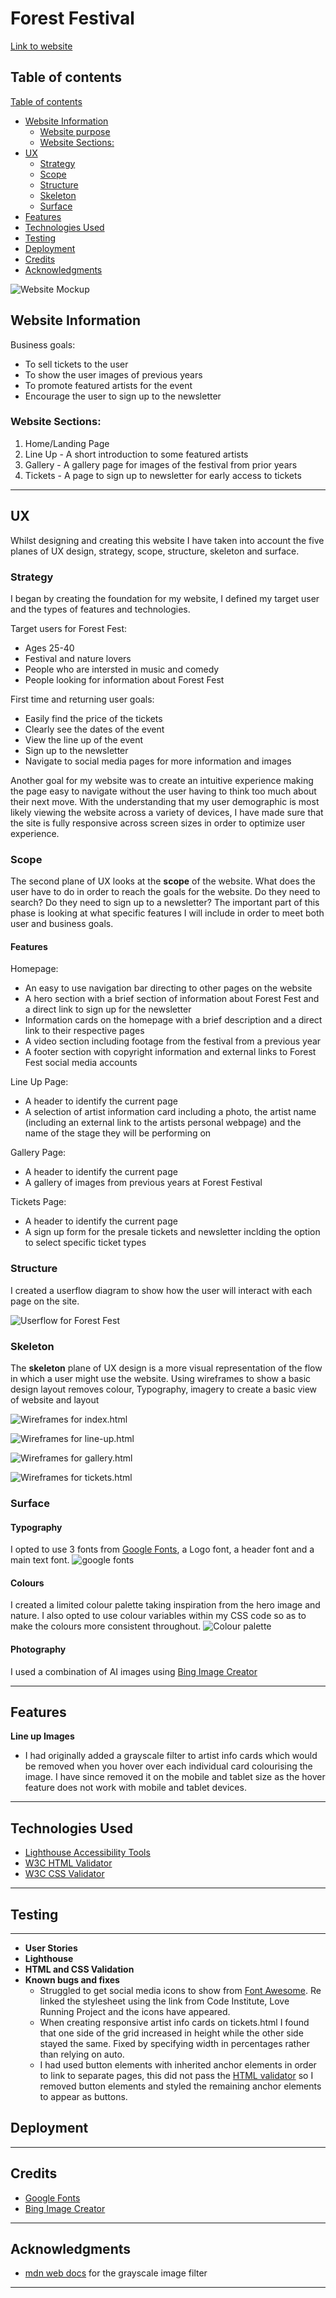 # Forest Festival
[Link to website](https://lrchnnng.github.io/forestfest/)

## Table of contents
[Table of contents](#table-of-contents)
* [Website Information](#website-information)
  - [Website purpose](#website-purpose)
  - [Website Sections:](#website-sections)
* [UX](#ux)
  - [Strategy](#strategy)
  - [Scope](#scope)
  - [Structure](#structure)
  - [Skeleton](#skeleton)
  - [Surface](#surface)
* [Features](#features)
* [Technologies Used](#technologies-used)
* [Testing](#testing)
* [Deployment](#deployment)
* [Credits](#credits)
* [Acknowledgments](#acknowledgments)

![Website Mockup](assets/images/README-images/forest-fest-mockup.jpg)

## Website Information
Business goals: 
* To sell tickets to the user
* To show the user images of previous years
* To promote featured artists for the event
* Encourage the user to sign up to the newsletter

### Website Sections:
1. Home/Landing Page
2. Line Up - A short introduction to some featured artists
3. Gallery - A gallery page for images of the festival from prior years
4. Tickets - A page to sign up to newsletter for early access to tickets

---

## UX 
Whilst designing and creating this website I have taken into account the five planes of UX design, strategy, scope, structure, skeleton and surface.

### Strategy
I began by creating the foundation for my website, I defined my target user and the types of features and technologies. 

Target users for Forest Fest:
* Ages 25-40
* Festival and nature lovers
* People who are intersted in music and comedy
* People looking for information about Forest Fest

First time and returning user goals: 
* Easily find the price of the tickets
* Clearly see the dates of the event
* View the line up of the event
* Sign up to the newsletter
* Navigate to social media pages for more information and images

Another goal for my website was to create an intuitive experience making the page easy to navigate without the user having to think too much about their next move. With the understanding that my user demographic is most likely viewing the website across a variety of devices, I have made sure that the site is fully responsive across screen sizes in order to optimize user experience.

### Scope
The second plane of UX looks at the **scope** of the website. What does the user have to do in order to reach the goals for the website. Do they need to search? Do they need to sign up to a newsletter? The important part of this phase is looking at what specific features I will include in order to meet both user and business goals.

#### Features

Homepage:
* An easy to use navigation bar directing to other pages on the website
* A hero section with a brief section of information about Forest Fest and a direct link to sign up for the newsletter
* Information cards on the homepage with a brief description and a direct link to their respective pages
* A video section including footage from the festival from a previous year
* A footer section with copyright information and external links to Forest Fest social media accounts

Line Up Page:
* A header to identify the current page
* A selection of artist information card including a photo, the artist name (including an external link to the artists personal webpage) and the name of the stage they will be performing on

Gallery Page:
* A header to identify the current page
* A gallery of images from previous years at Forest Festival

Tickets Page:
* A header to identify the current page
* A sign up form for the presale tickets and newsletter inclding the option to select specific ticket types

### Structure
I created a userflow diagram to show how the user will interact with each page on the site.

![Userflow for Forest Fest](assets/images/README-images/user-flow.png)

### Skeleton
The **skeleton** plane of UX design is a more visual representation of the flow in which a user might use the website. Using wireframes to show a basic design layout 
removes colour, Typography, imagery to create a basic view of website and layout

![Wireframes for index.html](assets/images/README-images/index-wireframes.jpg)

![Wireframes for line-up.html](assets/images/README-images/artist-wireframes.jpg)

![Wireframes for gallery.html](assets/images/README-images/gallery-wireframes.jpg)

![Wireframes for tickets.html](assets/images/README-images/ticket-wireframes.jpg)


### Surface
#### Typography
I opted to use 3 fonts from [Google Fonts](https://fonts.google.com/), a Logo font, a header font and a main text font.
![google fonts](assets/images/README-images/google-fonts.jpg)

#### Colours
I created a limited colour palette taking inspiration from the hero image and nature. I also opted to use colour variables within my CSS code so as to make the colours more consistent throughout.
![Colour palette](assets/images/README-images/colour-palette.jpg)

#### Photography
I used a combination of AI images using [Bing Image Creator](https://www.bing.com/images/create?FORM=GENILP)


---

## Features
**Line up Images**
  * I had originally added a grayscale filter to artist info cards which would be removed when you hover over each individual card colourising the image. I have since removed it on the mobile  and tablet size as the hover feature does not work with mobile and tablet devices. 
---

## Technologies Used
- [Lighthouse Accessibility Tools](https://developer.chrome.com/docs/lighthouse/overview/)
- [W3C HTML Validator](https://validator.w3.org/)
- [W3C CSS Validator](https://jigsaw.w3.org/css-validator/)
---

## Testing
---
- **User Stories**
- **Lighthouse**
- **HTML and CSS Validation**
- **Known bugs and fixes**
  * Struggled to get social media icons to show from [Font Awesome](https://fontawesome.com/v4/icons/). Re linked the stylesheet using the link from Code Institute, Love Running Project and the icons have appeared.
  * When creating responsive artist info cards on tickets.html I found that one side of the grid increased in height while the other side stayed the same. Fixed by specifying width in percentages rather than relying on auto.
  * I had used button elements with inherited anchor elements in order to link to separate pages, this did not pass the [HTML validator](https://validator.w3.org/nu/) so I removed button elements and styled the remaining anchor elements to appear as buttons.

## Deployment
---

## Credits
- [Google Fonts](https://fonts.google.com/)
- [Bing Image Creator](https://www.bing.com/images/create?FORM=GENILP)
---

## Acknowledgments
- [mdn web docs](https://developer.mozilla.org/en-US/docs/Web/CSS/filter) for the grayscale image filter
---
